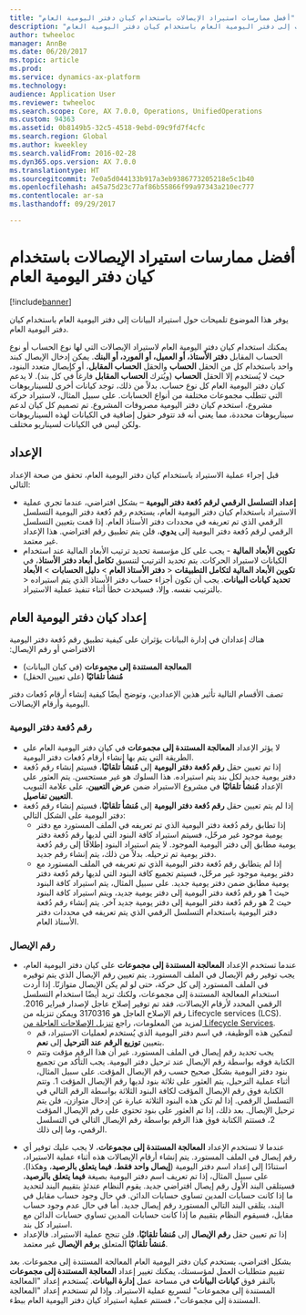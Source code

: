 ```yaml
---
title: "أفضل ممارسات استيراد الإيصالات‬ باستخدام كيان دفتر اليومية العام"
description: "يوفر هذا الموضوع تلميحات حول استيراد البيانات إلى دفتر اليومية العام باستخدام كيان دفتر اليومية العام."
author: twheeloc
manager: AnnBe
ms.date: 06/20/2017
ms.topic: article
ms.prod: 
ms.service: dynamics-ax-platform
ms.technology: 
audience: Application User
ms.reviewer: twheeloc
ms.search.scope: Core, AX 7.0.0, Operations, UnifiedOperations
ms.custom: 94363
ms.assetid: 0b8149b5-32c5-4518-9ebd-09c9fd7f4cfc
ms.search.region: Global
ms.author: kweekley
ms.search.validFrom: 2016-02-28
ms.dyn365.ops.version: AX 7.0.0
ms.translationtype: HT
ms.sourcegitcommit: 7e0a5d044133b917a3eb9386773205218e5c1b40
ms.openlocfilehash: a45a75d23c77af86b55866f99a97343a210ec777
ms.contentlocale: ar-sa
ms.lasthandoff: 09/29/2017

---
```


# <a name="best-practices-for-importing-vouchers-using-the-general-journal-entity"></a>أفضل ممارسات استيراد الإيصالات‬ باستخدام كيان دفتر اليومية العام

[!include[banner](../includes/banner.md)]


يوفر هذا الموضوع تلميحات حول استيراد البيانات إلى دفتر اليومية العام باستخدام كيان دفتر اليومية العام.  

يمكنك استخدام كيان دفتر اليومية العام لاستيراد الإيصالات التي لها نوع الحساب أو نوع الحساب المقابل **دفتر الأستاذ، أو العميل، أو المورد، أو البنك**. يمكن إدخال الإيصال كبند واحد باستخدام كل من الحقل **الحساب** والحقل **الحساب المقابل**، أو كإيصال متعدد البنود، حيث لا يُستخدم إلا الحقل **الحساب** (ويُترك **الحساب المقابل** فارغاً في كل بند). لا يدعم كيان دفتر اليومية العام كل نوع حساب. بدلاً من ذلك، توجد كيانات أخرى للسيناريوهات التي تتطلب مجموعات مختلفة من أنواع الحسابات. على سبيل المثال، لاستيراد حركة مشروع، استخدم كيان دفتر اليومية مصروفات المشروع. تم تصميم كل كيان لدعم سيناريوهات محددة، مما يعني أنه قد تتوفر حقول إضافية في الكيانات لهذه السيناريوهات ولكن ليس في الكيانات لسيناريو مختلف.

## <a name="setup"></a>الإعداد
قبل إجراء عملية الاستيراد باستخدام كيان دفتر اليومية العام، تحقق من صحة الإعداد التالي:

-   **إعداد التسلسل الرقمي لرقم دُفعة دفتر اليومية** – بشكل افتراضي، عندما تجري عملية الاستيراد باستخدام كيان دفتر اليومية العام، يستخدم رقم دُفعة دفتر اليومية التسلسل الرقمي الذي تم تعريفه في محددات دفتر الأستاذ العام. إذا قمت بتعيين التسلسل الرقمي لرقم دُفعة دفتر اليومية إلى **يدوي**، فلن يتم تطبيق رقم افتراضي. هذا الإعداد غير معتمد.
-   **تكوين الأبعاد المالية** - يجب على كل مؤسسة تحديد ترتيب الأبعاد المالية عند استخدام الكيانات لاستيراد الحركات. يتم تحديد الترتيب لتنسيق **تكامل أبعاد دفتر الأستاذ**، في **‎دفتر الأستاذ العام** &gt; **دليل الحسابات** &gt; **الأبعاد‏‎** &gt; **تكوين الأبعاد المالية لتكامل التطبيقات** &gt; **‎تحديد كيانات البيانات**. يجب أن تكون أجزاء حساب دفتر الأستاذ الذي يتم استيراده بالترتيب نفسه. وإلا، فسيحدث خطأ أثناء تنفيذ عملية الاستيراد.

## <a name="general-journal-entity-setup"></a>إعداد كيان دفتر اليومية العام
‏‫هناك إعدادان في إدارة البيانات يؤثران على كيفية تطبيق رقم دُفعة دفتر اليومية الافتراضي أو رقم الإيصال:

-   **‬‏‫المعالجة المستندة إلى مجموعات** (في كيان البيانات)
-   **‬‏‫مُنشأ تلقائيًا** (على تعيين الحقل)

تصف الأقسام التالية تأثير هذين الإعدادين، وتوضح أيضًا كيفية إنشاء أرقام دُفعات دفتر اليومية وأرقام الإيصالات.

### <a name="journal-batch-number"></a>رقم دُفعة دفتر اليومية

-   لا يؤثر الإعداد **المعالجة المستندة إلى مجموعات** في كيان دفتر اليومية العام على الطريقة التي يتم بها إنشاء أرقام دُفعات دفتر اليومية.
-   إذا تم تعيين حقل **رقم دُفعة دفتر اليومية** إلى **مُنشأ تلقائيًا**، فسيتم إنشاء رقم دُفعة دفتر يومية جديد لكل بند يتم استيراده. هذا السلوك هو غير مستحسن. يتم العثور على الإعداد **مُنشأ تلقائيًا‬** في مشروع الاستيراد ضمن **عرض التعيين‬**، على علامة التبويب **تفاصيل‏‎ التعيين‬**.
-   إذا لم يتم تعيين حقل **رقم دُفعة دفتر اليومية** إلى **مُنشأ تلقائيًا**، فسيتم إنشاء رقم دُفعة دفتر اليومية على الشكل التالي:
    -   إذا تطابق رقم دُفعة دفتر اليومية الذي تم تعريفه في الملف المستورد مع دفتر يومية موجود غير مرحّل، فسيتم استيراد كافة البنود التي لديها رقم دُفعة دفتر يومية مطابق إلى دفتر اليومية الموجود. لا يتم استيراد البنود إطلاقًا إلى رقم دُفعة دفتر يومية تم ترحيله. بدلاً من ذلك، يتم إنشاء رقم جديد.
    -   إذا لم يتطابق رقم دُفعة دفتر اليومية الذي تم تعريفه في الملف المستورد مع دفتر يومية موجود غير مرحّل، فسيتم تجميع كافة البنود التي لديها رقم دُفعة دفتر يومية مطابق ضمن دفتر يومية جديد. على سبيل المثال، يتم استيراد كافة البنود حيث 1 هو رقم دُفعة دفتر اليومية إلى دفتر يومية جديد، ويتم استيراد كافة البنود حيث 2 هو رقم دُفعة دفتر اليومية إلى دفتر يومية جديد آخر. يتم إنشاء رقم دُفعة دفتر اليومية باستخدام التسلسل الرقمي الذي يتم تعريفه في محددات دفتر الأستاذ العام.

### <a name="voucher-number"></a>رقم الإيصال

-   عندما تستخدم الإعداد **المعالجة المستندة إلى مجموعات** على كيان دفتر اليومية العام، يجب توفير رقم الإيصال في الملف المستورد. يتم تعيين رقم الإيصال الذي يتم توفيره في الملف المستورد إلى كل حركة، حتى لو لم يكن الإيصال متوازنًا. إذا أردت استخدام المعالجة المستندة إلى مجموعات، ولكنك تريد أيضًا استخدام التسلسل الرقمي المحدد لأرقام الإيصالات، فقد تم توفير إصلاح عاجل لإصدار فبراير 2016. رقم الإصلاح العاجل هو 3170316 ويمكن تنزيله من Lifecycle services (LCS). لمزيد من المعلومات، راجع [تنزيل الإصلاحات العاجلة من Lifecycle Services](..\migration-upgrade\download-hotfix-lcs.md).
    -   لتمكين هذه الوظيفة، في اسم دفتر اليومية الذي يُستخدم لعمليات الاستيراد، قم بتعيين **توزيع الرقم عند الترحيل** إلى **نعم**.
    -   يجب تحديد رقم إيصال في الملف المستورد. غير أن هذا الرقم مؤقت وتتم الكتابة فوقه بواسطة رقم الإيصال عند ترحيل دفتر اليومية. يجب التأكد من تجميع بنود دفتر اليومية بشكل صحيح حسب رقم الإيصال المؤقت. على سبيل المثال، أثناء عملية الترحيل، يتم العثور على ثلاثة بنود لديها رقم الإيصال المؤقت 1. وتتم الكتابة فوق رقم الإيصال المؤقت لكافة البنود الثلاثة بواسطة الرقم التالي في التسلسل الرقمي.‬ إذا لم تكن هذه البنود الثلاثة عبارة عن إدخال متوازن، فلن يتم ترحيل الإيصال. بعد ذلك، إذا تم العثور على بنود تحتوي على رقم الإيصال المؤقت 2، فستتم الكتابة فوق هذا الرقم بواسطة رقم الإيصال التالي في التسلسل الرقمي، وما إلى ذلك.

<!-- -->

-   عندما لا تستخدم الإعداد **المعالجة المستندة إلى مجموعات**، لا يجب عليك توفير أي رقم إيصال في الملف المستورد. يتم إنشاء أرقام الإيصالات هذه أثناء عملية الاستيراد، استنادًا إلى إعداد اسم دفتر اليومية (**إيصال واحد فقط**، **فيما يتعلق بالرصيد**، وهكذا). على سبيل المثال، إذا تم تعريف اسم دفتر اليومية بصيغة **فيما يتعلق بالرصيد**، فسيتلقى البند الأول رقم إيصال افتراضي جديد. يقوم النظام عندئذٍ بتقييم البند لتحديد ما إذا كانت حسابات المدين تساوي حسابات الدائن. في حال وجود حساب مقابل في البند، يتلقى البند التالي المستورد رقم إيصال جديد. أما في حال عدم وجود حساب مقابل، فسيقوم النظام بتقييم ما إذا كانت حسابات المدين تساوي حسابات الدائن مع استيراد كل بند.
-   إذا تم تعيين حقل **رقم الإيصال** إلى **مُنشأ تلقائيًا**، فلن تنجح عملية الاستيراد. فالإعداد **مُنشأ تلقائيًا** المتعلق **برقم الإيصال** غير معتمد.

بشكل افتراضي، يستخدم كيان دفتر اليومية العام المعالجة المستندة إلى مجموعات. بعد تقييم متطلبات العمل لمؤسستك، يمكنك تغيير إعداد **المعالجة المستندة إلى مجموعات** بالنقر فوق **كيانات البيانات** في مساحة عمل **إدارة البيانات**. يُستخدم إعداد "المعالجة المستندة إلى مجموعات" لتسريع عملية الاستيراد. وإذا لم تستخدم إعداد "المعالجة المستندة إلى مجموعات"، فستتم عملية استيراد كيان دفتر اليومية العام ببطء.




